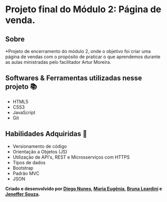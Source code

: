 # Projeto final do Módulo 2: Página de venda.


## Sobre
  *Projeto de encerramento do módulo 2, onde o objetivo foi criar uma página de vendas com o propósito de praticar o que aprendemos durante as aulas ministradas pelo facilitador Artur Moreira.

## Softwares & Ferramentas utilizadas nesse projeto 📚

  * HTML5
  * CSS3
  * JavaScript
  * Git

## Habilidades Adquiridas 📝

  * Versionamento de código
  * Orientação a Objetos (JS)
  * Utilização de API's, REST e Microsserviços com HTTPS
  * Tipos de dados
  * Bootstrap
  * Padrão MVC
  * JSON
  
  **Criado e desenvolvido por [Diego Nunes](https://github.com/DiegoTolotto), [Maria Eugênia](https://github.com/marovitch), [Bruna Leardini](https://github.com/bleardini) e [Jeneffer Souza](https://github.com/JenefferSouza).**